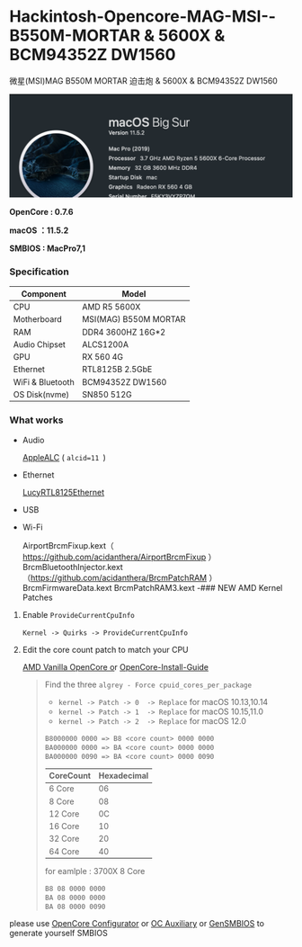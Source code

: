 # Hackintosh-Opencore-MAG-MSI--B550M-MORTAR & 5600X & BCM94352Z DW1560

微星(MSI)MAG B550M MORTAR 迫击炮 & 5600X & BCM94352Z DW1560

![macOS](Pictures/macOS.png)

**OpenCore : 0.7.6**

**macOS ：11.5.2**

**SMBIOS : MacPro7,1**

### Specification

| **Component** | **Model**                 |
| ------------------- |---------------------------|
| CPU                 | AMD R5 5600X              |
| Motherboard         | MSI(MAG) B550M MORTAR |
| RAM                 | DDR4 3600HZ  16G*2        |
| Audio Chipset       | ALCS1200A                 |
| GPU                 | RX 560 4G                 |
| Ethernet            | RTL8125B 2.5GbE           |
| WiFi & Bluetooth    | BCM94352Z  DW1560         |
| OS Disk(nvme)       | SN850 512G                |

### What works

- Audio

  [AppleALC](https://github.com/acidanthera/AppleALC) ( `alcid=11 `)
- Ethernet

  [LucyRTL8125Ethernet](https://github.com/Mieze/LucyRTL8125Ethernet)
- USB
- Wi-Fi

  AirportBrcmFixup.kext（ https://github.com/acidanthera/AirportBrcmFixup ）
  BrcmBluetoothInjector.kext（https://github.com/acidanthera/BrcmPatchRAM ）
  BrcmFirmwareData.kext
  BrcmPatchRAM3.kext
-### NEW AMD Kernel Patches

1. Enable `ProvideCurrentCpuInfo`

   `Kernel -> Quirks -> ProvideCurrentCpuInfo`
2. Edit the core count patch to match your CPU

   [AMD Vanilla OpenCore o](https://github.com/AMD-OSX/AMD_Vanilla/tree/master)r [OpenCore-Install-Guide](https://dortania.github.io/OpenCore-Install-Guide/extras/monterey.html#amd-patches)

   > Find the three `algrey - Force cpuid_cores_per_package`
   >
   > - `kernel -> Patch -> 0  -> Replace` for macOS 10.13,10.14
   > - `kernel -> Patch -> 1  -> Replace` for macOS 10.15,11.0
   > - `kernel -> Patch -> 2  -> Replace` for macOS 12.0
   >
   > ```
   > B8000000 0000 => B8 <core count> 0000 0000
   > BA000000 0000 => BA <core count> 0000 0000
   > BA000000 0090 => BA <core count> 0000 0090
   > ```
   >
   > | CoreCount | Hexadecimal |
   > | --------- | ----------- |
   > | 6 Core    | 06          |
   > | 8 Core    | 08          |
   > | 12 Core   | 0C          |
   > | 16 Core   | 10          |
   > | 32 Core   | 20          |
   > | 64 Core   | 40          |
   >
   > for eamlple : 3700X 8 Core
   >
   > ```
   > B8 08 0000 0000
   > BA 08 0000 0000
   > BA 08 0000 0090
   > ```
   >

please use [OpenCore Configurator](https://mackie100projects.altervista.org/opencore-configurator/) or  [OC Auxiliary](https://github.com/ic005k/QtOpenCoreConfig)  or  [GenSMBIOS](https://github.com/corpnewt/GenSMBIOS)  to generate yourself SMBIOS

